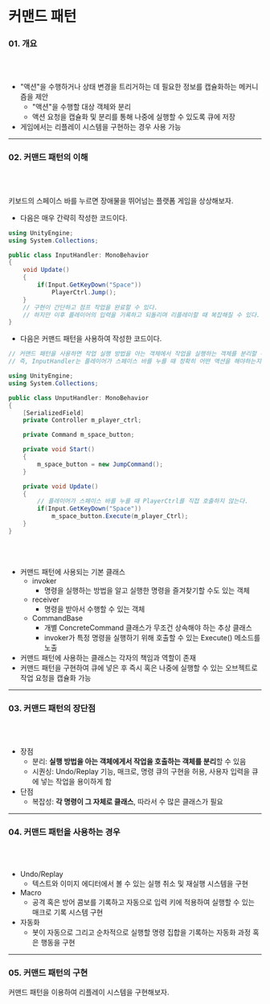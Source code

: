 커맨드 패턴
===

### 01. 개요
<br></br>
* "액션"을 수행하거나 상태 변경을 트리거하는 데 필요한 정보를 캡슐화하는 메커니즘을 제안
    + "액션"을 수행할 대상 객체와 분리
    + 액션 요청을 캡슐화 및 분리를 통해 나중에 실행할 수 있도록 큐에 저장
* 게임에서는 리플레이 시스템을 구현하는 경우 사용 가능
-------------------------------

### 02. 커맨드 패턴의 이해
<br></br>

키보드의 스페이스 바를 누르면 장애물을 뛰어넘는 플랫폼 게임을 상상해보자.        

* 다음은 매우 간략히 작성한 코드이다.
```C#
using UnityEngine;
using System.Collections;

public class InputHandler: MonoBehavior
{
    void Update()
    {
        if(Input.GetKeyDown("Space"))
            PlayerCtrl.Jump();
    }
    // 구현이 간단하고 점프 작업을 완료할 수 있다.
    // 하지만 이후 플레이어의 입력을 기록하고 되돌리며 리플레이할 때 복잡해질 수 있다.
}
```

* 다음은 커맨드 패턴을 사용하여 작성한 코드이다.
```C#
// 커맨드 패턴을 사용하면 작업 실행 방법을 아는 객체에서 작업을 실행하는 객체를 분리할 수 있다.
// 즉, InputHandler는 플레이어가 스페이스 바를 누를 때 정확히 어떤 액션을 해야하는지 몰라도 된다.

using UnityEngine;
using System.Collections;

public class UnputHandler: MonoBehavior
{
    [SerializedField]
    private Controller m_player_ctrl;

    private Command m_space_button;

    private void Start()
    {
        m_space_button = new JumpCommand();
    }

    private void Update()
    {
        // 플레이어가 스페이스 바를 누를 때 PlayerCtrl를 직접 호출하지 않는다.
        if(Input.GetKeyDown("Space"))
            m_space_button.Execute(m_player_Ctrl);
    }
}
```
<br></br>

* 커맨드 패턴에 사용되는 기본 클래스
    + invoker
        - 명령을 실행하는 방법을 알고 실행한 명령을 즐겨찾기할 수도 있는 객체
    + receiver
        - 명령을 받아서 수행할 수 있는 객체
    + CommandBase
        - 개별 ConcreteCommand 클래스가 무조건 상속해야 하는 추상 클래스
        - invoker가 특정 명령을 실행하기 위해 호출할 수 있는 Execute() 메소드를 노출
* 커맨드 패턴에 사용하는 클래스는 각자의 책임과 역할이 존재
* 커맨드 패턴을 구현하여 큐에 넣은 후 즉시 혹은 나중에 실행할 수 있는 오브젝트로 작업 요청을 캡슐화 가능
-------------------------------

### 03. 커맨드 패턴의 장단점
<br></br>

* 장점
    + 분리: **실행 방법을 아는 객체에게서 작업을 호출하는 객체를 분리**할 수 있음
    + 시퀀싱: Undo/Replay 기능, 매크로, 명령 큐의 구현을 허용, 사용자 입력을 큐에 넣는 작업을 용이하게 함
* 단점
    + 복잡성: **각 명령이 그 자체로 클래스**, 따라서 수 많은 클래스가 필요
-------------------------------

### 04. 커맨드 패턴을 사용하는 경우
<br></br>

* Undo/Replay
    + 텍스트와 이미지 에디터에서 볼 수 있는 실행 취소 및 재실행 시스템을 구현
* Macro
    + 공격 혹은 방어 콤보를 기록하고 자동으로 입력 키에 적용하여 실행할 수 있는 매크로 기록 시스템 구현
* 자동화
    + 봇이 자동으로 그리고 순차적으로 실행할 명령 집합을 기록하는 자동화 과정 혹은 행동을 구현
-------------------------------

### 05. 커맨드 패턴의 구현

커맨드 패턴을 이용하여 리플레이 시스템을 구현해보자.

